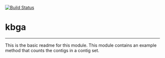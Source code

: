 [![Build Status](https://travis-ci.org/scanon/kbga.svg?branch=master)](https://travis-ci.org/scanon/kbga)

# kbga
---

This is the basic readme for this module. This module contains an example method that counts the contigs in a contig set.